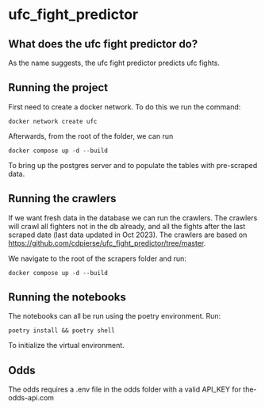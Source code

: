 # ufc_fight_predictor

## What does the ufc fight predictor do?
As the name suggests, the ufc fight predictor predicts ufc fights.

## Running the project
First need to create a docker network. To do this we run the command:
```
docker network create ufc
```
Afterwards, from the root of the folder, we can run
```
docker compose up -d --build
```
To bring up the postgres server and to populate the tables with pre-scraped data.

## Running the crawlers
If we want fresh data in the database we can run the crawlers. The crawlers will crawl all fighters not in the db already, and all the fights after the last scraped date (last data updated in Oct 2023). The crawlers are based on https://github.com/cdpierse/ufc_fight_predictor/tree/master.

We navigate to the root of the scrapers folder and run: 
```
docker compose up -d --build
```

## Running the notebooks
The notebooks can all be run using the poetry environment. Run:
```
poetry install && poetry shell
```
To initialize the virtual environment.

## Odds
The odds requires a .env file in the odds folder with a valid API_KEY for the-odds-api.com